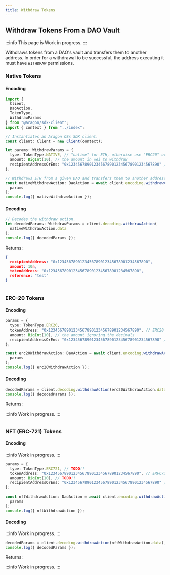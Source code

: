 ```yaml
---
title: Withdraw Tokens
---
```


## Withdraw Tokens From a DAO Vault

:::info
This page is Work in progress.
:::

Withdraws tokens from a DAO's vault and transfers them to another address.
In order for a withdrawal to be successful, the address executing it must have `WITHDRAW` permissions.

### Native Tokens

#### Encoding

```ts
import {
  Client,
  DaoAction,
  TokenType,
  WithdrawParams
} from "@aragon/sdk-client";
import { context } from "../index";

// Instantiates an Aragon OSx SDK client.
const client: Client = new Client(context);

let params: WithdrawParams = {
  type: TokenType.NATIVE, // "native" for ETH, otherwise use "ERC20" or "ERC721" for ERC-20 or ERC-721 Tokens,
  amount: BigInt(10), // the amount in wei to withdraw
  recipientAddressOrEns: "0x1234567890123456789012345678901234567890" // the address to transfer the funds to
};

// Withdraws ETH from a given DAO and transfers them to another address.
const nativeWithdrawAction: DaoAction = await client.encoding.withdrawAction(
  params
);
console.log({ nativeWithdrawAction });
```


#### Decoding

```ts
// Decodes the withdraw action.
let decodedParams: WithdrawParams = client.decoding.withdrawAction(
  nativeWithdrawAction.data
);
console.log({ decodedParams });
```


Returns:

```json
{
  recipientAddress: "0x1234567890123456789012345678901234567890",
  amount: 10n,
  tokenAddress: "0x1234567890123456789012345678901234567890",
  reference: "test"
}
```

```ts

```


### ERC-20 Tokens

#### Encoding

```ts
params = {
  type: TokenType.ERC20,
  tokenAddress: "0x1234567890123456789012345678901234567890", // ERC20 token's address
  amount: BigInt(10), // the amount ignoring the decimals
  recipientAddressOrEns: "0x1234567890123456789012345678901234567890" // the address to transfer the funds to
};

const erc20WithdrawAction: DaoAction = await client.encoding.withdrawAction(
  params
);
console.log({ erc20WithdrawAction });
```


#### Decoding

```ts
decodedParams = client.decoding.withdrawAction(erc20WithdrawAction.data);
console.log({ decodedParams });
```


Returns:

:::info
Work in progress.
:::

```ts

```


### NFT (ERC-721) Tokens

#### Encoding

:::info
Work in progress.
:::

```ts
params = {
  type: TokenType.ERC721, // TODO!!
  tokenAddress: "0x1234567890123456789012345678901234567890", // ERFC721's token contract address
  amount: BigInt(10), // TODO!!
  recipientAddressOrEns: "0x1234567890123456789012345678901234567890" // the address to transfer the funds to
};

const nftWithdrawAction: DaoAction = await client.encoding.withdrawAction(
  params
);
console.log({ nftWithdrawAction });
```


#### Decoding

:::info
Work in progress.
:::

```ts
decodedParams = client.decoding.withdrawAction(nftWithdrawAction.data);
console.log({ decodedParams });
```


Returns:

:::info
Work in progress.
:::
